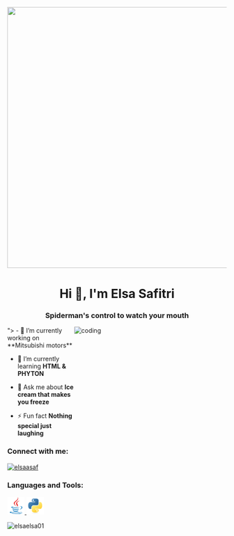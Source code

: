<p align = "center"> <img src="https://user-images.githubusercontent.com/126873071/224061638-86c4806a-df18-4d90-bfe4-df831ad6b60f.jpeg" height="600" width="1600"></p>
<h1 align="center">Hi 👋, I'm Elsa Safitri</h1>
<h3 align="center">Spiderman's control to watch your mouth</h3>
<img align ="right" alt="coding" width="350" src ="https://user-images.githubusercontent.com/126873071/224066161-d5d1bbf9-4d8d-4904-858f-7a06c5bd6678.gif" height="350">
">
- 🔭 I’m currently working on **Mitsubishi motors**

- 🌱 I’m currently learning **HTML & PHYTON**

- 💬 Ask me about **Ice cream that makes you freeze**

- ⚡ Fun fact **Nothing special just laughing**

<h3 align="left">Connect with me:</h3>
<p align="left">
<a href="https://instagram.com/elsaasaf" target="blank"><img align="center" src="https://raw.githubusercontent.com/rahuldkjain/github-profile-readme-generator/master/src/images/icons/Social/instagram.svg" alt="elsaasaf" height="30" width="40" /></a>
</p>

<h3 align="left">Languages and Tools:</h3>
<p align="left"> <a href="https://www.java.com" target="_blank" rel="noreferrer"> <img src="https://raw.githubusercontent.com/devicons/devicon/master/icons/java/java-original.svg" alt="java" width="40" height="40"/> </a> <a href="https://www.python.org" target="_blank" rel="noreferrer"> <img src="https://raw.githubusercontent.com/devicons/devicon/master/icons/python/python-original.svg" alt="python" width="40" height="40"/> </a> </p>

<p><img align="center" src="https://github-readme-streak-stats.herokuapp.com/?user=elsaelsa01&" alt="elsaelsa01" /></p>
